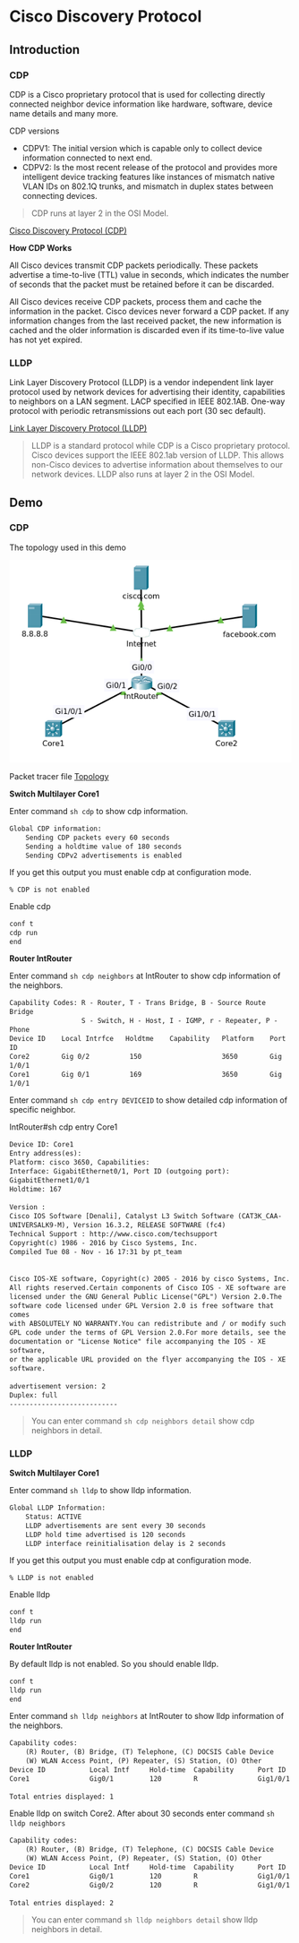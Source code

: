 # Cisco Discovery Protocol

## Introduction

### CDP

CDP is a Cisco proprietary protocol that is used for collecting directly connected neighbor device information like hardware, software, device name details and many more.

CDP versions

- CDPV1: The initial version which is capable only to collect device information connected to next end.
- CDPV2: Is the most recent release of the protocol and provides more intelligent device tracking features like instances of mismatch native VLAN IDs on 802.1Q trunks, and mismatch in duplex states between connecting devices.

>CDP runs at layer 2 in the OSI Model.

[Cisco Discovery Protocol (CDP)](https://learningnetwork.cisco.com/s/article/cisco-discovery-protocol-cdp-x)

**How CDP Works**

All Cisco devices transmit CDP packets periodically. These packets advertise a time-to-live (TTL) value in seconds, which indicates the number of seconds that the packet must be retained before it can be discarded.

All Cisco devices receive CDP packets, process them and cache the information in the packet. Cisco devices never forward a CDP packet. If any information changes from the last received packet, the new information is cached and the older information is discarded even if its time-to-live value has not yet expired.

### LLDP

Link Layer Discovery Protocol (LLDP) is a vendor independent link layer protocol used by network devices for advertising their identity, capabilities to neighbors on a LAN segment. LACP specified in IEEE 802.1AB. One-way protocol with periodic retransmissions out each port (30 sec default).

[Link Layer Discovery Protocol (LLDP)](https://learningnetwork.cisco.com/s/article/link-layer-discovery-protocol-lldp-x)

>LLDP is a standard protocol while CDP is a Cisco proprietary protocol. Cisco devices support the IEEE 802.1ab version of LLDP. This allows non-Cisco devices to advertise information about themselves to our network devices. LLDP also runs at layer 2 in the OSI Model.

## Demo

### CDP

The topology used in this demo

![Topology](topology.png)

Packet tracer file [Topology](topology.pkt)

**Switch Multilayer Core1**

Enter command `sh cdp` to show cdp information.

    Global CDP information:
        Sending CDP packets every 60 seconds
        Sending a holdtime value of 180 seconds
        Sending CDPv2 advertisements is enabled

If you get this output you must enable cdp at configuration mode.

    % CDP is not enabled

Enable cdp

    conf t
    cdp run
    end

**Router IntRouter**

Enter command `sh cdp neighbors` at IntRouter to show cdp information of the neighbors.

    Capability Codes: R - Router, T - Trans Bridge, B - Source Route Bridge
                      S - Switch, H - Host, I - IGMP, r - Repeater, P - Phone
    Device ID    Local Intrfce   Holdtme    Capability   Platform    Port ID
    Core2        Gig 0/2          150                    3650        Gig 1/0/1
    Core1        Gig 0/1          169                    3650        Gig 1/0/1

Enter command `sh cdp entry DEVICEID` to show detailed cdp information of specific neighbor.

IntRouter#sh cdp entry Core1

    Device ID: Core1
    Entry address(es): 
    Platform: cisco 3650, Capabilities: 
    Interface: GigabitEthernet0/1, Port ID (outgoing port): GigabitEthernet1/0/1
    Holdtime: 167

    Version :
    Cisco IOS Software [Denali], Catalyst L3 Switch Software (CAT3K_CAA-UNIVERSALK9-M), Version 16.3.2, RELEASE SOFTWARE (fc4)
    Technical Support : http://www.cisco.com/techsupport
    Copyright(c) 1986 - 2016 by Cisco Systems, Inc.
    Compiled Tue 08 - Nov - 16 17:31 by pt_team


    Cisco IOS-XE software, Copyright(c) 2005 - 2016 by cisco Systems, Inc.
    All rights reserved.Certain components of Cisco IOS - XE software are
    licensed under the GNU General Public License("GPL") Version 2.0.The
    software code licensed under GPL Version 2.0 is free software that comes
    with ABSOLUTELY NO WARRANTY.You can redistribute and / or modify such
    GPL code under the terms of GPL Version 2.0.For more details, see the
    documentation or "License Notice" file accompanying the IOS - XE software,
    or the applicable URL provided on the flyer accompanying the IOS - XE
    software.

    advertisement version: 2
    Duplex: full
    ---------------------------

>You can enter command `sh cdp neighbors detail` show cdp neighbors in detail.

### LLDP

**Switch Multilayer Core1**

Enter command `sh lldp` to show lldp information.

    Global LLDP Information:
        Status: ACTIVE
        LLDP advertisements are sent every 30 seconds
        LLDP hold time advertised is 120 seconds
        LLDP interface reinitialisation delay is 2 seconds

If you get this output you must enable cdp at configuration mode.

    % LLDP is not enabled

Enable lldp

    conf t
    lldp run
    end

**Router IntRouter**

By default lldp is not enabled. So you should enable lldp.

    conf t
    lldp run
    end

Enter command `sh lldp neighbors` at IntRouter to show lldp information of the neighbors.

    Capability codes:
        (R) Router, (B) Bridge, (T) Telephone, (C) DOCSIS Cable Device
        (W) WLAN Access Point, (P) Repeater, (S) Station, (O) Other
    Device ID           Local Intf     Hold-time  Capability      Port ID
    Core1               Gig0/1         120        R               Gig1/0/1

    Total entries displayed: 1

Enable lldp on switch Core2. After about 30 seconds enter command `sh lldp neighbors`

    Capability codes:
        (R) Router, (B) Bridge, (T) Telephone, (C) DOCSIS Cable Device
        (W) WLAN Access Point, (P) Repeater, (S) Station, (O) Other
    Device ID           Local Intf     Hold-time  Capability      Port ID
    Core1               Gig0/1         120        R               Gig1/0/1
    Core2               Gig0/2         120        R               Gig1/0/1

    Total entries displayed: 2


>You can enter command `sh lldp neighbors detail` show lldp neighbors in detail.




